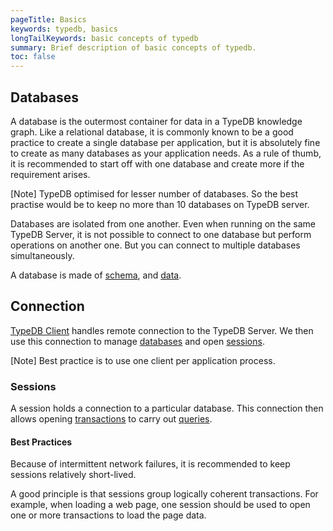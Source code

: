 ```yaml
---
pageTitle: Basics
keywords: typedb, basics
longTailKeywords: basic concepts of typedb
summary: Brief description of basic concepts of typedb.
toc: false
---
```


## Databases

A database is the outermost container for data in a TypeDB knowledge graph. Like a relational database, it is commonly
known to be a good practice to create a single database per application, but it is absolutely fine to create as many
databases as your application needs. As a rule of thumb, it is recommended to start off with one database and create
more if the requirement arises.

<div class="note">
[Note]
TypeDB optimised for lesser number of databases. So the best practise would be to keep no more than 10 databases on 
TypeDB server.
</div>

Databases are isolated from one another. Even when running on the same TypeDB Server, it is not possible to connect to
one database but perform operations on another one. But you can connect to multiple databases simultaneously.

A database is made of [schema](../../09-schema/00-overview.md), and [data](../../11-query/00-overview.md).

## Connection

[TypeDB Client](../01-start/05-clients.md) handles remote connection to the TypeDB Server.
We then use this connection to manage [databases](#databases) and open [sessions](#sessions).

<div class="note">
[Note]
Best practice is to use one client per application process.
</div>

### Sessions

A session holds a connection to a particular database. This connection then allows opening 
[transactions](02-transactions.md) to carry out [queries](06-query.md).

#### Best Practices

Because of intermittent network failures, it is recommended to keep sessions relatively short-lived.

A good principle is that sessions group logically coherent transactions. For example, when loading a web page, one
session should be used to open one or more transactions to load the page data.

